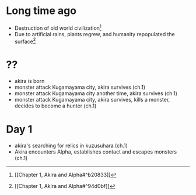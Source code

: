 # Long time ago
- Destruction of old world civilization[^1]
- Due to artificial rains, plants regrew, and humanity repopulated the surface[^2]
# ??
- akira is born
- monster attack Kugamayama city, akira survives (ch.1)
- monster attack Kugamayama city another time, akira survives (ch.1)
- monster attack Kugamayama city, akira survives, kills a monster, decides to become a hunter (ch.1)
# Day 1
- akira's searching for relics in kuzusuhara (ch.1)
- Akira encounters Alpha, establishes contact and escapes monsters (ch.1)

[^1]: [[Chapter 1, Akira and Alpha#^b20833]]

[^2]: [[Chapter 1, Akira and Alpha#^94d0bf]]
